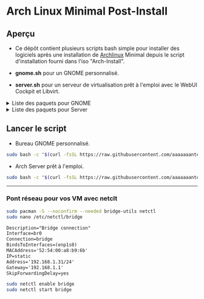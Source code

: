 # Arch Linux Minimal Post-Install

## Aperçu

* Ce dépôt contient plusieurs scripts bash simple pour installer des logiciels après une installation de [Archlinux](https://www.archlinux.org/) Minimal depuis le script d'installation fourni dans l'iso "Arch-Install".

* **gnome.sh** pour un GNOME personnalisé.
* **server.sh** pour un serveur de virtualisation prêt à l'emploi avec le WebUI Cockpit et Libvirt.

<details closed><summary>Liste des paquets pour GNOME</summary>

* Abiword
* Alacarte
* Celluloid
* Deja-dup
* Epiphany
* Geary
* Gnome Builder
* Gnome Calendar
* Gnome Console
* Gnome Music
* Gnucash
* Gnumeric
* Kodi
* Secrets
* shortwave
* Ufw
* Vim 

</details>

<details closed><summary>Liste des paquets pour Server</summary>

* Cockpit
* Libvirt
* SSH
* Rsync
* Ufw
* Vim

</details>

## Lancer le script

* Bureau GNOME personnalisé.
```sh
sudo bash -c "$(curl -fsSL https://raw.githubusercontent.com/aaaaaaantoine/arch-post-install/main/gnome.sh)" 
```

* Arch Server prêt à l'emploi.
```sh
sudo bash -c "$(curl -fsSL https://raw.githubusercontent.com/aaaaaaantoine/arch-post-install/main/server.sh)" 
```

---

### Pont réseau pour vos VM avec netclt
```sh
sudo pacman -S --noconfirm --needed bridge-utils netctl
sudo nano /etc/netctl/bridge
```

```txt
Description="Bridge connection"
Interface=br0
Connection=bridge
BindsToInterfaces=(enp1s0)
MACAddress='52:54:00:a8:b9:6b'
IP=static
Address='192.168.1.31/24'
Gateway='192.168.1.1'
SkipForwardingDelay=yes
```

```sh
sudo netctl enable bridge
sudo netctl start bridge
```
